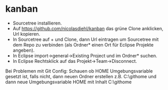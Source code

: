 # kanban

- Sourcetree installieren.
- Auf https://github.com/nicolasdiehl/kanban das grüne Clone anklicken, Url kopieren.
- In Sourcetree auf + und Clone, dann Url eintragen um Sourcetree mit dem Repo zu verbinden (als Ordner* einen Ort für Eclipse Projekte angeben).
- In Eclipse import->general->Existing Project und im Ordner* suchen.
- In Eclipse Rechtsklick auf das Projekt->Team->Disconnect.

Bei Problemen mit Git Config: Schauen ob HOME Umgebungsvariable gesetzt ist, falls nicht, dann neuen Ordner erstellen z.B. C:\githome und dann neue Umgebungsvariable HOME mit Inhalt C:\githome
